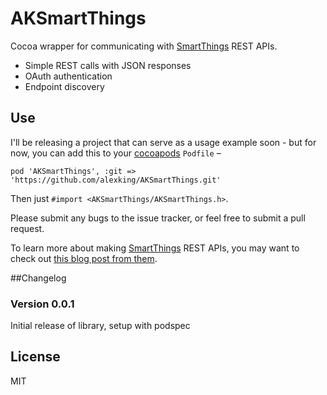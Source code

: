 AKSmartThings
=============

Cocoa wrapper for communicating with [SmartThings](http://smartthings.com) REST APIs. 

* Simple REST calls with JSON responses 
* OAuth authentication
* Endpoint discovery 

## Use
I'll be releasing a project that can serve as a usage example soon - but for now, you can add this to your [cocoapods](http://cocoapods.org) `Podfile` –

    pod 'AKSmartThings', :git => 'https://github.com/alexking/AKSmartThings.git'
    
Then just `#import <AKSmartThings/AKSmartThings.h>`. 

Please submit any bugs to the issue tracker, or feel free to submit a pull request. 

To learn more about making [SmartThings](http://smartthings.com) REST APIs, you may want to check out [this blog post from them](http://build.smartthings.com/blog/tutorial-creating-a-custom-rest-smartapp-endpoint/). 

##Changelog
### Version 0.0.1
Initial release of library, setup with podspec 

## License
MIT 